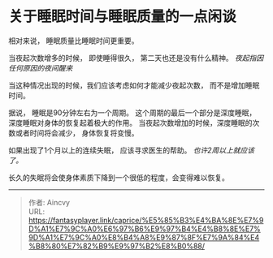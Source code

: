 # 关于睡眠时间与睡眠质量的一点闲谈


相对来说， 睡眠质量比睡眠时间更重要。



当夜起次数增多的时候， 即使睡得很久， 第二天也还是没有什么精神。    *夜起指因任何原因的夜间醒来*

当这种情况出现的时候，我们应该考虑如何才能减少夜起次数， 而不是增加睡眠时间。 



据说， 睡眠是90分钟左右为一个周期。 这个周期的最后一个部分是深度睡眠， 深度睡眠对身体的恢复起着极大的作用。  当夜起次数增加的时候，深度睡眠的次数或者时间将会减少， 身体恢复将变慢。



如果出现了1个月以上的连续失眠， 应该寻求医生的帮助。   *也许2周以上就应该了。*

长久的失眠将会使身体素质下降到一个很低的程度，会变得难以恢复。


---

> 作者: Aincvy  
> URL: https://fantasyplayer.link/caprice/%E5%85%B3%E4%BA%8E%E7%9D%A1%E7%9C%A0%E6%97%B6%E9%97%B4%E4%B8%8E%E7%9D%A1%E7%9C%A0%E8%B4%A8%E9%87%8F%E7%9A%84%E4%B8%80%E7%82%B9%E9%97%B2%E8%B0%88/  

